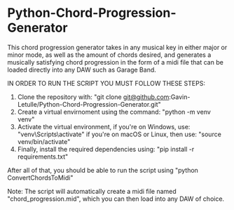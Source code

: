 # Python-Chord-Progression-Generator
This chord progression generator takes in any musical key in either major or minor mode, as well as the amount of chords desired, and generates a musically satisfying chord progression in the form of a midi file that can be loaded directly into any DAW such as Garage Band.

IN ORDER TO RUN THE SCRIPT YOU MUST FOLLOW THESE STEPS:

1. Clone the repository with: "git clone git@github.com:Gavin-Letulle/Python-Chord-Progression-Generator.git"
2. Create a virtual envirnoment using the command: "python -m venv venv"
3. Activate the virtual environment, if you're on Windows, use: "venv\Scripts\activate"
                                     if you're on macOS or Linux, then use: "source venv/bin/activate"                                   
4. Finally, install the required dependencies using: "pip install -r requirements.txt"


After all of that, you should be able to run the script using "python ConvertChordsToMidi"

Note: The script will automatically create a midi file named "chord_progression.mid", which you can then load into any DAW of choice.